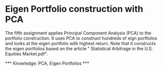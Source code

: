 # Eigen Portfolio construction with PCA

The fifth assignment applies Principal Component Analysis (PCA) to the portfolio construction. It uses PCA to construct hundreds of eign portfoilos
and looks at the eigen portfolio with highest return. Note that it constructs the eigen portfolios based on the article " Statistical Arbitrage in
the U.S. Equities Market.pdf".

*** Knowledge: PCA, Eigen Portfolios ***

